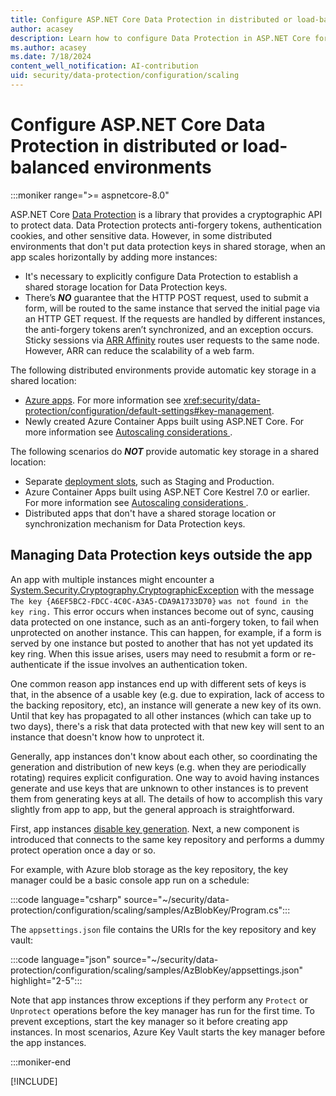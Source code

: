 ```yaml
---
title: Configure ASP.NET Core Data Protection in distributed or load-balanced environments
author: acasey
description: Learn how to configure Data Protection in ASP.NET Core for multi-instance apps.
ms.author: acasey
ms.date: 7/18/2024
content_well_notification: AI-contribution
uid: security/data-protection/configuration/scaling
---
```


# Configure ASP.NET Core Data Protection in distributed or load-balanced environments

:::moniker range=">= aspnetcore-8.0"

ASP.NET Core [Data Protection](xref:security/data-protection/introduction) is a library that provides a cryptographic API to protect data. Data Protection protects anti-forgery tokens, authentication cookies, and other sensitive data. However, in some distributed environments that don't put data protection keys in shared storage, when an app scales horizontally by adding more instances:

* It's necessary to explicitly configure Data Protection to establish a shared storage location for Data Protection keys.
* There’s ***NO*** guarantee that the HTTP POST request, used to submit a form, will be routed to the same instance that served the initial page via an HTTP GET request. If the requests are handled by different instances, the anti-forgery tokens aren’t synchronized, and an exception occurs. Sticky sessions via [ARR Affinity](/azure/app-service/manage-automatic-scaling?#how-does-arr-affinity-affect-automatic-scaling) routes user requests to the same node. However, ARR can reduce the scalability of a web farm.

The following distributed environments provide automatic key storage in a shared location:

* [Azure apps](/aspnet/core/security/data-protection/configuration/default-settings).  For more information see <xref:security/data-protection/configuration/default-settings#key-management>.
* Newly created Azure Container Apps built using ASP.NET Core. For more information see [Autoscaling considerations
](/azure/container-apps/dotnet-overview#autoscaling-considerations).

The following scenarios do ***NOT*** provide automatic key storage in a shared location:

* Separate [deployment slots](/azure/app-service/deploy-staging-slots), such as Staging and Production.
* Azure Container Apps built using ASP.NET Core Kestrel 7.0 or earlier. For more information see [Autoscaling considerations
](/azure/container-apps/dotnet-overview#autoscaling-considerations).
* Distributed apps that don't have a shared storage location or synchronization mechanism for Data Protection keys.

## Managing Data Protection keys outside the app

An app with multiple instances might encounter a [System.Security.Cryptography.CryptographicException](/dotnet/api/system.security.cryptography.cryptographicexception) with the message `The key {A6EF5BC2-FDCC-4C0C-A3A5-CDA9A1733D70}` `was not found in the key ring.` This error occurs when instances become out of sync, causing data protected on one instance, such as an anti-forgery token, to fail when unprotected on another instance. This can happen, for example, if a form is served by one instance but posted to another that has not yet updated its key ring. When this issue arises, users may need to resubmit a form or re-authenticate if the issue involves an authentication token.

One common reason app instances end up with different sets of keys is that, in the absence of a usable key (e.g. due to expiration, lack of access to the backing repository, etc), an instance will generate a new key of its own.  Until that key has propagated to all other instances (which can take up to two days), there's a risk that data protected with that new key will sent to an instance that doesn't know how to unprotect it.

Generally, app instances don't know about each other, so coordinating the generation and distribution of new keys (e.g. when they are periodically rotating) requires explicit configuration.  One way to avoid having instances generate and use keys that are unknown to other instances is to prevent them from generating keys at all.  The details of how to accomplish this vary slightly from app to app, but the general approach is straightforward.

First, app instances [disable key generation](xref:security/data-protection/configuration/overview#disableautomatickeygeneration).  Next, a new component is introduced that connects to the same key repository and performs a dummy protect operation once a day or so.

For example, with Azure blob storage as the key repository, the key manager could be a basic console app run on a schedule:

:::code language="csharp" source="~/security/data-protection/configuration/scaling/samples/AzBlobKey/Program.cs":::

The `appsettings.json` file contains the URIs for the key repository and key vault:

:::code language="json" source="~/security/data-protection/configuration/scaling/samples/AzBlobKey/appsettings.json" highlight="2-5":::

Note that app instances throw exceptions if they perform any `Protect` or `Unprotect` operations before the key manager has run for the first time. To prevent exceptions, start the key manager so it before creating app instances. In most scenarios, Azure Key Vault starts the key manager before the app instances.

:::moniker-end

[!INCLUDE[](~/security/data-protection/configuration/scaling/includes/scaling7.md)]
